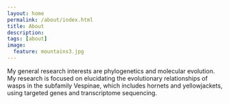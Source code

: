 ```yaml
---
layout: home
permalink: /about/index.html
title: About
description: 
tags: [about]
image:
  feature: mountains3.jpg
---
```


My general research interests are phylogenetics and molecular evolution. My research is focused on elucidating the evolutionary relationships of wasps in the subfamily Vespinae, which includes hornets and yellowjackets, using targeted genes and transcriptome sequencing.